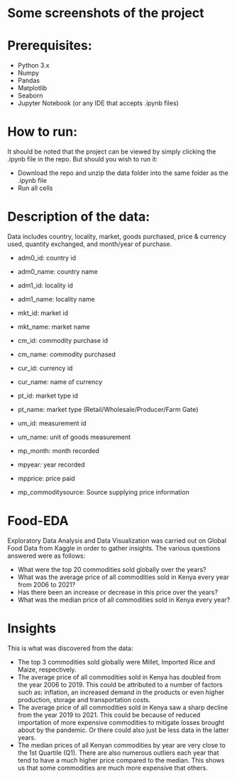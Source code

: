 # Some screenshots of the project

# Prerequisites:
- Python 3.x
- Numpy
- Pandas
- Matplotlib
- Seaborn
- Jupyter Notebook (or any IDE that accepts .ipynb files)

# How to run:
It should be noted that the project can be viewed by simply clicking the .ipynb file in the repo. But should you wish to run it:
- Download the repo and unzip the data folder into the same folder as the .ipynb file
- Run all cells

# Description of the data:
Data includes country, locality, market, goods purchased, price & currency used, quantity exchanged, and month/year of purchase.

- adm0_id: country id

- adm0_name: country name
- adm1_id: locality id
- adm1_name: locality name


- mkt_id: market id
- mkt_name: market name
- cm_id: commodity purchase id
- cm_name: commodity purchased
- cur_id: currency id
- cur_name: name of currency
- pt_id: market type id
- pt_name: market type (Retail/Wholesale/Producer/Farm Gate)
- um_id: measurement id
- um_name: unit of goods measurement
- mp_month: month recorded
- mpyear: year recorded
- mpprice: price paid
- mp_commoditysource: Source supplying price information

# Food-EDA
Exploratory Data Analysis and Data Visualization was carried out on Global Food Data from Kaggle in order to gather insights. The various questions answered were as follows:
- What were the top 20 commodities sold globally over the years?
- What was the average price of all commodities sold in Kenya every year from 2006 to 2021?
- Has there been an increase or decrease in this price over the years?
- What was the median price of all commodities sold in Kenya every year?

# Insights
This is what was discovered from the data:
- The top 3 commodities sold globally were Millet, Imported Rice and Maize, respectively.
- The average price of all commodities sold in Kenya has doubled from the year 2006 to 2019. This could be attributed to a number of factors such as: inflation, an increased demand in the products or even higher production, storage and transportation costs.  
- The average price of all commodities sold in Kenya saw a sharp decline from the year 2019 to 2021. This could be because of reduced importation of more expensive commodities to mitigate losses brought about by the pandemic. Or there could also just be less data in the latter years. 
- The median prices of all Kenyan commodities by year are very close to the 1st Quartile (Q1). There are also numerous outliers each year that tend to have a much higher price compared to the median. This shows us that some commodities are much more expensive that others. 
